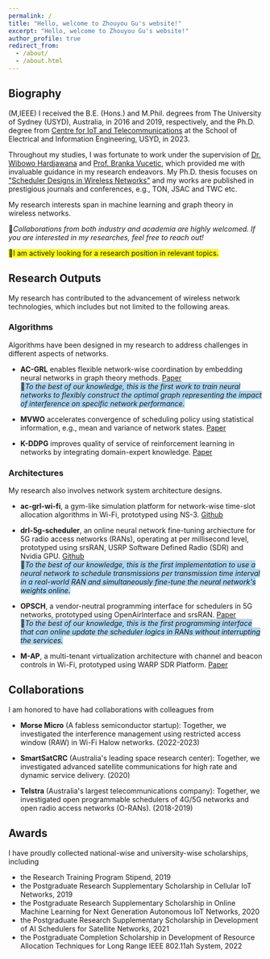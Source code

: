 ```yaml
---
permalink: /
title: "Hello, welcome to Zhouyou Gu's website!"
excerpt: "Hello, welcome to Zhouyou Gu's website!"
author_profile: true
redirect_from: 
  - /about/
  - /about.html
---
```


## Biography

(M,IEEE) I received the B.E. (Hons.) and M.Phil. degrees from The University of Sydney (USYD), Australia, in 2016 and 2019, respectively, and the Ph.D. degree from [Centre for IoT and Telecommunications](https://www.sydney.edu.au/engineering/our-research/internet-of-things/centre-for-iot-and-telecommunications.html) at the School of Electrical and Information Engineering, USYD, in 2023.

Throughout my studies, I was fortunate to work under the supervision of [Dr. Wibowo Hardjawana](https://www.sydney.edu.au/engineering/about/our-people/academic-staff/wibowo-hardjawana.html) and [Prof. Branka Vucetic](https://www.sydney.edu.au/engineering/about/our-people/academic-staff/branka-vucetic.html), which provided me with invaluable guidance in my research endeavors. My Ph.D. thesis focuses on ["Scheduler Designs in Wireless Networks"](https://hdl.handle.net/2123/31508) and my works are published in prestigious journals and conferences, e.g., TON, JSAC and TWC etc.

My research interests span in machine learning and graph theory in wireless networks.

🤝*Collaborations from both industry and academia are highly welcomed. If you are interested in my researches, feel free to reach out!*

<span style="background-color: yellow;">📢I am actively looking for a research position in relevant topics.</span>

## Research Outputs

My research has contributed to the advancement of wireless network technologies, which includes but not limited to the following areas.

### Algorithms

Algorithms have been designed in my research to address challenges in different aspects of networks.

- **AC-GRL** enables flexible network-wise coordination by embedding neural networks in graph theory methods. [Paper](https://arxiv.org/pdf/2402.00879)\
<span style="background-color: #AED6F1;">🎯*To the best of our knowledge, this is the first work to train neural networks to flexibly construct the optimal graph representing the impact of interference on specific network performance.*</span>

- **MVWO** accelerates convergence of scheduling policy using statistical information, e.g., mean and variance of network states. [Paper](https://arxiv.org/pdf/2402.08238)

- **K-DDPG** improves quality of service of reinforcement learning in networks by integrating domain-expert knowledge. [Paper](https://arxiv.org/pdf/2009.08346)

### Architectures

My research also involves network system architecture designs.  

- **ac-grl-wi-fi**, a gym-like simulation platform for network-wise time-slot allocation algorithms in Wi-Fi, prototyped using NS-3. [Github](https://github.com/zhouyou-gu/ac-grl-wi-fi)

- **drl-5g-scheduler**, an online neural network fine-tuning archiecture for 5G radio access networks (RANs), operating at per millisecond level, prototyped using srsRAN, USRP Software Defined Radio (SDR) and Nvidia GPU. [Github](https://github.com/zhouyou-gu/drl-5g-scheduler)\
<span style="background-color: #AED6F1;"> 🎯*To the best of our knowledge, this is the first implementation to use a neural network to schedule transmissions per transmission time interval in a real-world RAN and simultaneously fine-tune the neural network's weights online.*</span>

- **OPSCH**, a vendor-neutral programming interface for schedulers in 5G networks, prototyped using OpenAirInterface and srsRAN. [Paper](https://ieeexplore.ieee.org/abstract/document/9120582)\
<span style="background-color: #AED6F1;"> 🎯*To the best of our knowledge, this is the first programming interface that can online update the scheduler logics in RANs without interrupting the services.*</span>

- **M-AP**, a multi-tenant virtualization architecture with channel and beacon controls in Wi-Fi, prototyped using WARP SDR Platform. [Paper](https://ieeexplore.ieee.org/abstract/document/8407005)

## Collaborations

I am honored to have had collaborations with colleagues from

- **Morse Micro** (A fabless semiconductor startup): Together, we investigated the interference management using restricted access window (RAW) in Wi-Fi Halow networks. (2022-2023)

- **SmartSatCRC** (Australia's leading space research center): Together, we investigated advanced satellite communications for high rate and dynamic service delivery. (2020)

- **Telstra** (Australia's largest telecommunications company): Together, we investigated open programmable schedulers of 4G/5G networks and open radio access networks (O-RANs). (2018-2019)

## Awards

I have proudly collected national-wise and university-wise scholarships, including

- the Research Training Program Stipend, 2019
- the Postgraduate Research Supplementary Scholarship in Cellular IoT Networks, 2019
- the Postgraduate Research Supplementary Scholarship in Online Machine Learning for Next Generation Autonomous IoT Networks, 2020
- the Postgraduate Research Supplementary Scholarship in Development of AI Schedulers for Satellite Networks, 2021
- the Postgraduate Completion Scholarship in Development of Resource Allocation Techniques for Long Range IEEE 802.11ah System, 2022

